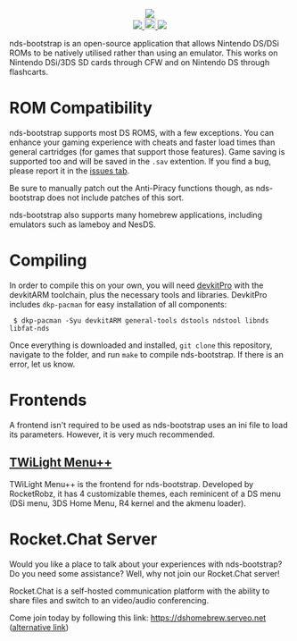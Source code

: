 <p align="center">
 <img src="https://i.imgur.com/BFIu7xX.png"><br>
  <a href="https://gbatemp.net/threads/nds-bootstrap-loader-run-commercial-nds-backups-from-an-sd-card.454323/">
   <img src="https://img.shields.io/badge/GBATemp-Thread-blue.svg">
  </a>
  <a href="https://dev.azure.com/DS-Homebrew/Builds/_build?definitionId=12">
   <img src="https://dev.azure.com/DS-Homebrew/Builds/_apis/build/status/ahezard.nds-bootstrap?branchName=master" height="20">
  </a>
  <a href="https://dshomebrew.serveo.net/">
   <img src="https://img.shields.io/badge/Rocket.Chat%20Server-%23twilightmenu-green.svg">
  </a>
</p>

nds-bootstrap is an open-source application that allows Nintendo DS/DSi ROMs to be natively utilised rather than using an emulator. This works on Nintendo DSi/3DS SD cards through CFW and on Nintendo DS through flashcarts.

# ROM Compatibility

nds-bootstrap supports most DS ROMS, with a few exceptions. You can enhance your gaming experience with cheats and faster load times than general cartridges (for games that support those features). Game saving is supported too and will be saved in the `.sav` extention. If you find a bug, please report it in the [issues tab](https://github.com/ahezard/nds-bootstrap/issues).

Be sure to manually patch out the Anti-Piracy functions though, as nds-bootstrap does not include patches of this sort.

nds-bootstrap also supports many homebrew applications, including emulators such as lameboy and NesDS.

# Compiling

In order to compile this on your own, you will need [devkitPro](https://devkitpro.org/) with the devkitARM toolchain, plus the necessary tools and libraries. DevkitPro includes `dkp-pacman` for easy installation of all components:

```
 $ dkp-pacman -Syu devkitARM general-tools dstools ndstool libnds libfat-nds
```

Once everything is downloaded and installed, `git clone` this repository, navigate to the folder, and run `make` to compile nds-bootstrap. If there is an error, let us know.

# Frontends
A frontend isn't required to be used as nds-bootstrap uses an ini file to load its parameters. However, it is very much recommended.

## [TWiLight Menu++](https://github.com/RocketRobz/TWiLightMenu)

TWiLight Menu++ is the frontend for nds-bootstrap. Developed by RocketRobz, it has 4 customizable themes, each reminicent of a DS menu (DSi menu, 3DS Home Menu, R4 kernel and the akmenu loader).

# Rocket.Chat Server

Would you like a place to talk about your experiences with nds-bootstrap? Do you need some assistance? Well, why not join our Rocket.Chat server!

Rocket.Chat is a self-hosted communication platform with the ability to share files and switch to an video/audio conferencing.

Come join today by following this link: https://dshomebrew.serveo.net ([alternative link](http://beastbot2855.com:3000/))
